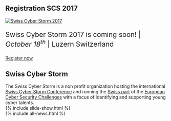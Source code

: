 <!-- include hero.html  for text animation --> 

<!-- include latest-news.html --> 
<article>
<h2>Registration SCS 2017</h2>
<div class="row">
  <div class="col-xs-12 col-sm-5">
    <a href="/conference"><img src="/img/venue/kkl_scs_2017.png" alt="Swiss Cyber Storm 2017"/></a>
  </div>
  <div class="col-xs-12 col-sm-5">
    <p style="font-size: 16pt">Swiss Cyber Storm 2017 is coming soon! |  
    <i>October 18<sup>th</sup></i> | Luzern Switzerland</p>
    <a class="btn btn-primary" href="http://scs2017.eventbee.com" target="_blank">Register now</a> 
  </div>
</div>
</article>
<article>
<h2>Swiss Cyber Storm</h2>
The Swiss Cyber Storm is a non profit organization hosting the international <a href="/conference/">Swiss Cyber Storm Conference</a> and running the <a href="/challenges">Swiss part</a> of the <a href="http://www.europeancybersecuritychallenge.eu" target="_blank">European Cyber Security Challenges</a> with a focus of identifying and supporting young cyber talents.
</article>
<article>
{% include slide-show.html %}
</article>
{% include all-news.html %}


